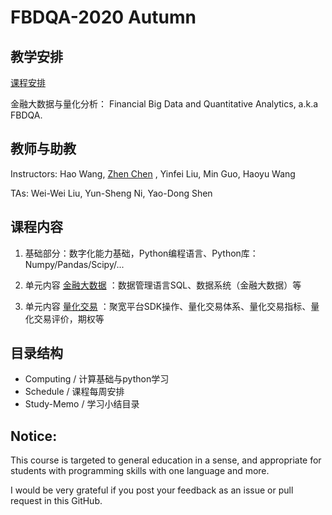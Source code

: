 # FBDQA-2020 Autumn  

## 教学安排

[课程安排](Schedule/FBDQA-Schedule-2020A.md)

金融大数据与量化分析： Financial Big Data and Quantitative Analytics, a.k.a FBDQA.

## 教师与助教

Instructors: Hao Wang, [Zhen Chen](http://www.icenter.tsinghua.edu.cn/faculty/chenzhen/) , Yinfei Liu, Min Guo, Haoyu Wang

TAs: Wei-Wei Liu, Yun-Sheng Ni, Yao-Dong Shen

## 课程内容

1. 基础部分：数字化能力基础，Python编程语言、Python库：Numpy/Pandas/Scipy/... 

2. 单元内容 [金融大数据](Schedule/金融大数据-教学计划-2020春.md) ：数据管理语言SQL、数据系统（金融大数据）等

3. 单元内容 [量化交易](Schedule/量化交易-教学计划-2020春.md) ：聚宽平台SDK操作、量化交易体系、量化交易指标、量化交易评价，期权等

## 目录结构

- Computing / 计算基础与python学习
- Schedule / 课程每周安排
- Study-Memo / 学习小结目录

## Notice:

This course is targeted to general education in a sense, and appropriate for students with programming skills with one language and more.

I would be very grateful if you post your feedback as an issue or pull request in this GitHub.

